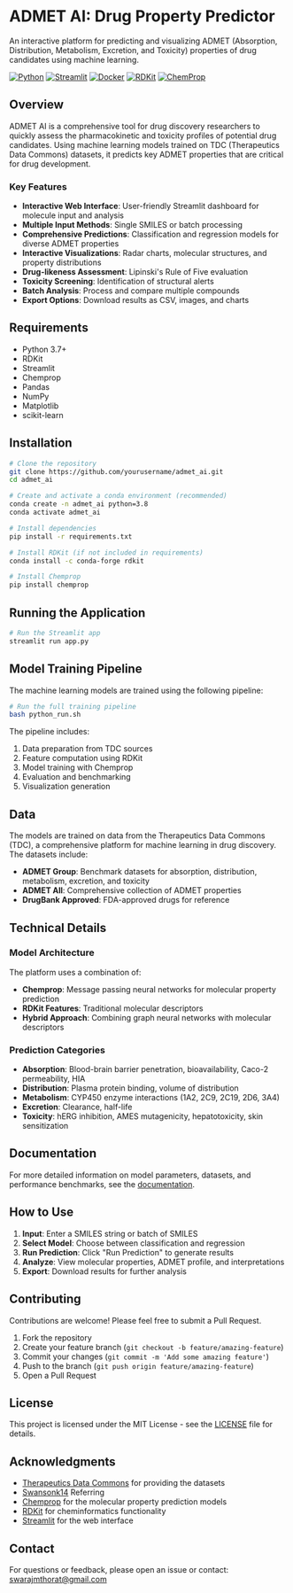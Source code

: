 # ADMET AI: Drug Property Predictor

An interactive platform for predicting and visualizing ADMET (Absorption, Distribution, Metabolism, Excretion, and Toxicity) properties of drug candidates using machine learning.

[![Python](https://img.shields.io/badge/Python-3.7+-blue.svg)](https://www.python.org/)
[![Streamlit](https://img.shields.io/badge/Streamlit-1.0+-red.svg)](https://streamlit.io/)
[![Docker](https://img.shields.io/badge/Docker-Available-blue.svg)](https://www.docker.com/)
[![RDKit](https://img.shields.io/badge/RDKit-2022.03+-green.svg)](https://www.rdkit.org/)
[![ChemProp](https://img.shields.io/badge/ChemProp-Latest-orange.svg)](https://github.com/chemprop/chemprop)

## Overview

ADMET AI is a comprehensive tool for drug discovery researchers to quickly assess the pharmacokinetic and toxicity profiles of potential drug candidates. Using machine learning models trained on TDC (Therapeutics Data Commons) datasets, it predicts key ADMET properties that are critical for drug development.

### Key Features

- **Interactive Web Interface**: User-friendly Streamlit dashboard for molecule input and analysis
- **Multiple Input Methods**: Single SMILES or batch processing
- **Comprehensive Predictions**: Classification and regression models for diverse ADMET properties
- **Interactive Visualizations**: Radar charts, molecular structures, and property distributions
- **Drug-likeness Assessment**: Lipinski's Rule of Five evaluation
- **Toxicity Screening**: Identification of structural alerts
- **Batch Analysis**: Process and compare multiple compounds
- **Export Options**: Download results as CSV, images, and charts

## Requirements

- Python 3.7+
- RDKit
- Streamlit
- Chemprop
- Pandas
- NumPy
- Matplotlib
- scikit-learn

## Installation

```bash
# Clone the repository
git clone https://github.com/yourusername/admet_ai.git
cd admet_ai

# Create and activate a conda environment (recommended)
conda create -n admet_ai python=3.8
conda activate admet_ai

# Install dependencies
pip install -r requirements.txt

# Install RDKit (if not included in requirements)
conda install -c conda-forge rdkit

# Install Chemprop
pip install chemprop
```

## Running the Application

```bash
# Run the Streamlit app
streamlit run app.py
```

## Model Training Pipeline

The machine learning models are trained using the following pipeline:

```bash
# Run the full training pipeline
bash python_run.sh
```

The pipeline includes:

1. Data preparation from TDC sources
2. Feature computation using RDKit
3. Model training with Chemprop
4. Evaluation and benchmarking
5. Visualization generation

## Data

The models are trained on data from the Therapeutics Data Commons (TDC), a comprehensive platform for machine learning in drug discovery. The datasets include:

- **ADMET Group**: Benchmark datasets for absorption, distribution, metabolism, excretion, and toxicity
- **ADMET All**: Comprehensive collection of ADMET properties
- **DrugBank Approved**: FDA-approved drugs for reference

## Technical Details

### Model Architecture

The platform uses a combination of:

- **Chemprop**: Message passing neural networks for molecular property prediction
- **RDKit Features**: Traditional molecular descriptors
- **Hybrid Approach**: Combining graph neural networks with molecular descriptors

### Prediction Categories

- **Absorption**: Blood-brain barrier penetration, bioavailability, Caco-2 permeability, HIA
- **Distribution**: Plasma protein binding, volume of distribution
- **Metabolism**: CYP450 enzyme interactions (1A2, 2C9, 2C19, 2D6, 3A4)
- **Excretion**: Clearance, half-life
- **Toxicity**: hERG inhibition, AMES mutagenicity, hepatotoxicity, skin sensitization

## Documentation

For more detailed information on model parameters, datasets, and performance benchmarks, see the [documentation](docs/README.md).

## How to Use

1. **Input**: Enter a SMILES string or batch of SMILES
2. **Select Model**: Choose between classification and regression
3. **Run Prediction**: Click "Run Prediction" to generate results
4. **Analyze**: View molecular properties, ADMET profile, and interpretations
5. **Export**: Download results for further analysis

## Contributing

Contributions are welcome! Please feel free to submit a Pull Request.

1. Fork the repository
2. Create your feature branch (`git checkout -b feature/amazing-feature`)
3. Commit your changes (`git commit -m 'Add some amazing feature'`)
4. Push to the branch (`git push origin feature/amazing-feature`)
5. Open a Pull Request

## License

This project is licensed under the MIT License - see the [LICENSE](LICENSE) file for details.

## Acknowledgments

- [Therapeutics Data Commons](https://tdcommons.ai/) for providing the datasets
- [Swansonk14](https://github.com/swansonk14/admet_ai) Referring 
- [Chemprop](https://github.com/chemprop/chemprop) for the molecular property prediction models
- [RDKit](https://www.rdkit.org/) for cheminformatics functionality
- [Streamlit](https://streamlit.io/) for the web interface

## Contact

For questions or feedback, please open an issue or contact: swarajmthorat@gmail.com





















